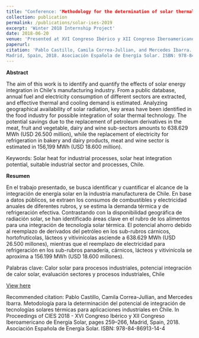 ```yaml
---
title: "Conference: "Methodology for the determination of solar thermal technology integration potential in industrial applications in Chile"
collection: publication
permalink: /publications/solar-ises-2019
excerpt: 'Winter 2018 Internship Project'
date: 2018-06-20
venue: 'Presented at XVI Congreso Ibérico y XII Congreso Iberoamericano de Energía Solar, 2018'
paperurl: 
citation: 'Pablo Castillo, Camila Correa-Jullian, and Mercedes Ibarra. Metodología para la determinación del potencial de integración de tecnologías solares térmicas para aplicaciones industriales en Chile. In Proceedings of CIES 2018 - XVI Congreso Ibérico y XII Congreso Iberoamericano de Energía Solar, pages 259–266,
Madrid, Spain, 2018. Asociación Española de Energía Solar. ISBN: 978-84-86913-14-4'
---
```

**Abstract**

The aim of this work is to identify and quantify the effects of solar energy integration in Chile's manufacturing industry. From a public database, annual fuel and electricity consumption of different sectors are extracted, and effective thermal and cooling demand is estimated. Analyzing geographical availability of solar radiation, key areas have been identified in the food industry for possible integration of solar thermal technology. The potential savings due to the replacement of petroleum derivatives in the meat, fruit and vegetable, dairy and wine sub-sectors amounts to 638.629 MWh (USD 26.500 million), while the replacement of electricity for refrigeration in bakery and dairy products, meat and wine sector is estimated in 156,199 MWh (USD 18.600 million).

Keywords: Solar heat for industrial processes, solar heat integration potential, suitable industrial sector and processes, Chile.

**Resumen**

En el trabajo presentado, se busca identificar y cuantificar el alcance de la integración de energía solar en la industria manufacturera de Chile. En base a datos públicos, se extraen los consumos de combustibles y electricidad anuales de diferentes rubros, y se estima la demanda térmica y de refrigeración efectiva. Contrastando con la disponibilidad geográfica de radiación solar, se han identificado áreas clave en el rubro de los alimentos para una integración de tecnología solar térmica. El potencial ahorro debido al reemplazo de derivados del petróleo en los sub-rubros cárnicos, hortofrutícolas, lácteos y vitivinícolas asciende a 638.629 MWh (USD 26.500 millones), mientras que el reemplazo de electricidad para refrigeración en los sub-rubros panadería, cárnicos, lácteos y vitivinícola se aproxima a 156.199 MWh (USD 18.600 millones). 

Palabras clave: Calor solar para procesos industriales, potencial integración de calor solar, evaluación sectores y procesos industriales, Chile

[View here](https://github.com/CamCorreaJullian/CamCorreaJullian.github.io/files/8911760/Libro.de.actas.CIES2018-261-268_paper.pdf)

Recommended citation: Pablo Castillo, Camila Correa-Jullian, and Mercedes Ibarra. Metodología para la determinación del potencial de integración de tecnologías solares térmicas para aplicaciones industriales en Chile. In Proceedings of CIES 2018 - XVI Congreso Ibérico y XII Congreso Iberoamericano de Energía Solar, pages 259–266,
Madrid, Spain, 2018. Asociación Española de Energía Solar. ISBN: 978-84-86913-14-4



